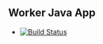 ## Worker Java App
* [![Build Status](http://192.168.1.30:8080/buildStatus/icon?job=instavote%2Fworker-build)](http://192.168.1.30:8080/job/instavote/job/worker-build/)
